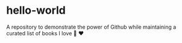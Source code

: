 # hello-world
A repository to demonstrate the power of Github while maintaining a curated list of books I love :book: :heart:
